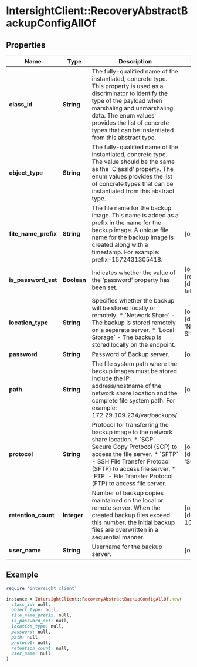# IntersightClient::RecoveryAbstractBackupConfigAllOf

## Properties

| Name | Type | Description | Notes |
| ---- | ---- | ----------- | ----- |
| **class_id** | **String** | The fully-qualified name of the instantiated, concrete type. This property is used as a discriminator to identify the type of the payload when marshaling and unmarshaling data. The enum values provides the list of concrete types that can be instantiated from this abstract type. |  |
| **object_type** | **String** | The fully-qualified name of the instantiated, concrete type. The value should be the same as the &#39;ClassId&#39; property. The enum values provides the list of concrete types that can be instantiated from this abstract type. |  |
| **file_name_prefix** | **String** | The file name for the backup image. This name is added as a prefix in the name for the backup image. A unique file name for the backup image is created along with a timestamp. For example: prefix-1572431305418. | [optional] |
| **is_password_set** | **Boolean** | Indicates whether the value of the &#39;password&#39; property has been set. | [optional][readonly][default to false] |
| **location_type** | **String** | Specifies whether the backup will be stored locally or remotely. * &#x60;Network Share&#x60; - The backup is stored remotely on a separate server. * &#x60;Local Storage&#x60; - The backup is stored locally on the endpoint. | [optional][default to &#39;Network Share&#39;] |
| **password** | **String** | Password of Backup server. | [optional] |
| **path** | **String** | The file system path where the backup images must be stored. Include the IP address/hostname of the network share location and the complete file system path. For example: 172.29.109.234/var/backups/. | [optional] |
| **protocol** | **String** | Protocol for transferring the backup image to the network share location. * &#x60;SCP&#x60; - Secure Copy Protocol (SCP) to access the file server. * &#x60;SFTP&#x60; - SSH File Transfer Protocol (SFTP) to access file server. * &#x60;FTP&#x60; - File Transfer Protocol (FTP) to access file server. | [optional][default to &#39;SCP&#39;] |
| **retention_count** | **Integer** | Number of backup copies maintained on the local or remote server. When the created backup files exceed this number, the initial backup files are overwritten in a sequential manner. | [optional][default to 10] |
| **user_name** | **String** | Username for the backup server. | [optional] |

## Example

```ruby
require 'intersight_client'

instance = IntersightClient::RecoveryAbstractBackupConfigAllOf.new(
  class_id: null,
  object_type: null,
  file_name_prefix: null,
  is_password_set: null,
  location_type: null,
  password: null,
  path: null,
  protocol: null,
  retention_count: null,
  user_name: null
)
```


